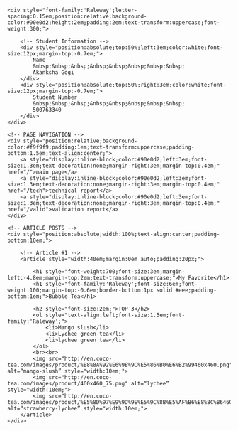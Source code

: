     <div style="font-family:'Raleway';letter-spacing:0.15em;position:relative;background-color:#90e0d2;height:2em;padding:2em;text-transform:uppercase;font-weight:300;">

        <!-- Student Information -->
        <div style="position:absolute;top:50%;left:3em;color:white;font-size:12px;margin-top:-0.7em;">
            Name
            &nbsp;&nbsp;&nbsp;&nbsp;&nbsp;&nbsp;&nbsp;&nbsp;
            Akanksha Gogi
        </div>
        <div style="position:absolute;top:50%;right:3em;color:white;font-size:12px;margin-top:-0.7em;">
            Student Number
            &nbsp;&nbsp;&nbsp;&nbsp;&nbsp;&nbsp;&nbsp;&nbsp;
            500763340
        </div>
    </div>

    <!-- PAGE NAVIGATION -->
    <div style="position:relative;background-color:#f9f9f9;padding:1em;text-transform:uppercase;padding-bottom:1.5em;text-align:center;">
        <a style="display:inline-block;color:#90e0d2;left:3em;font-size:1.3em;text-decoration:none;margin-right:3em;margin-top:0.4em;" href="/">main page</a>
        <a style="display:inline-block;color:#90e0d2;left:3em;font-size:1.3em;text-decoration:none;margin-right:3em;margin-top:0.4em;" href="/tech">technical report</a>
        <a style="display:inline-block;color:#90e0d2;left:3em;font-size:1.3em;text-decoration:none;margin-right:3em;margin-top:0.4em;" href="/valid">validation report</a>
    </div>

    <!-- ARTICLE POSTS -->
    <div style="position:absolute;width:100%;text-align:center;padding-bottom:10em;">

        <!-- Article #1 -->
        <article style="width:40em;margin:0em auto;padding:20px;">

            <h1 style="font-weight:700;font-size:3em;margin-left:-4.8em;margin-top:2em;text-transform:uppercase;">My Favorite</h1>
            <h1 style="font-family:'Raleway';font-size:6em;font-weight:100;margin-top:-0.6em;border-bottom:1px solid #eee;padding-bottom:1em;">Bubble Tea</h1>
        
            <h2 style="font-size:2em;">TOP 3</h2>
            <ol style="text-align:left;font-size:1.5em;font-family:'Raleway';">
                <li>Mango slush</li>
                <li>Lychee green tea</li>
                <li>lychee green tea</li>
            </ol>
            <br><br>
            <img src="http://en.coco-tea.com/images/product/%E8%8A%92%E6%9E%9C%E5%86%B0%E6%B2%99460x460.png" alt=“mango-slush” style="width:10em;">
            <img src="http://en.coco-tea.com/images/product/460x460_75.png" alt=“lychee” style="width:10em;">
            <img src="http://en.coco-tea.com/images/product/%E5%8D%97%E9%9D%9E%E5%9C%8B%E5%AF%B6%E8%8C%B6460x460.png" alt=“strawberry-lychee” style="width:10em;">
        </article>
    </div>
